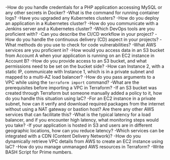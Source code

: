 -How do you handle credentials for a PHP application accessing MySQL or any other secrets in Docker?
-What is the command for running container logs?
-Have you upgraded any Kubernetes clusters?
-How do you deploy an application in a Kubernetes cluster?
-How do you communicate with a Jenkins server and a Kubernetes cluster?
-Which DevOps tools are you proficient with?
-Can you describe the CI/CD workflow in your project?
-How do you handle the continuous delivery (CD) aspect in your projects?
-What methods do you use to check for code vulnerabilities?
-What AWS services are you proficient in?
-How would you access data in an S3 bucket from Account A when your application is running on an EC2 instance in Account B?
-How do you provide access to an S3 bucket, and what permissions need to be set on the bucket side?
-How can Instance 2, with a static IP, communicate with Instance 1, which is in a private subnet and mapped to a multi-AZ load balancer?
-How do you pass arguments to a VPC while using the `terraform import` command?
-What are the prerequisites before importing a VPC in Terraform?
-If an S3 bucket was created through Terraform but someone manually added a policy to it, how do you handle this situation using IaC?
-For an EC2 instance in a private subnet, how can it verify and download required packages from the internet without using a NAT gateway or bastion host? Are there any other AWS services that can facilitate this?
-What is the typical latency for a load balancer, and if you encounter high latency, what monitoring steps would you take?
-If your application is hosted in S3 and users are in different geographic locations, how can you reduce latency?
-Which services can be integrated with a CDN (Content Delivery Network)?
-How do you dynamically retrieve VPC details from AWS to create an EC2 instance using IaC?
-How do you manage unmanaged AWS resources in Terraform?
-Write BASH Script for Prime numbers.
